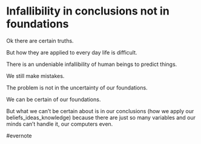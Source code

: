 # Infallibility in conclusions not in foundations

Ok there are certain truths.

But how they are applied to every day life is difficult.

There is an undeniable infallibility of human beings to predict things.

We still make mistakes.

The problem is not in the uncertainty of our foundations.

We can be certain of our foundations.

But what we can’t be certain about is in our conclusions (how we apply our beliefs_ideas_knowledge) because there are just so many variables and our minds can’t handle it, our computers even.

\#evernote

